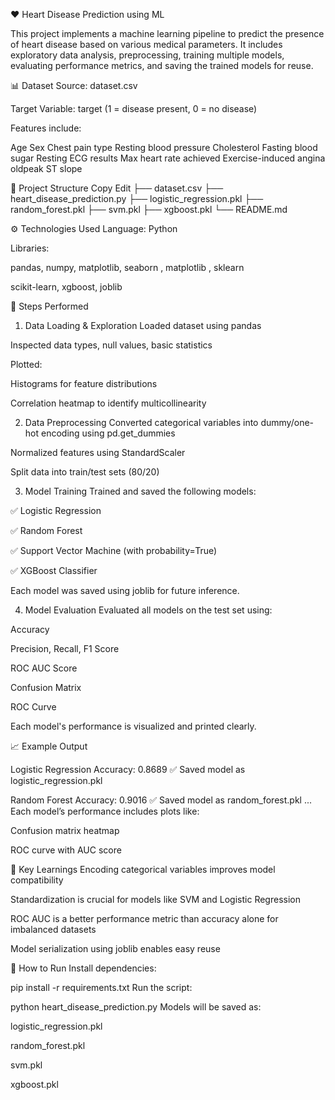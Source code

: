 ❤️ Heart Disease Prediction using ML 

This project implements a machine learning pipeline to predict the presence of heart disease based on various medical parameters. It includes exploratory data analysis, preprocessing, training multiple models, evaluating performance metrics, and saving the trained models for reuse.

📊 Dataset
Source: dataset.csv

Target Variable: target (1 = disease present, 0 = no disease)

Features include:

Age
Sex
Chest pain type
Resting blood pressure
Cholesterol
Fasting blood sugar
Resting ECG results
Max heart rate achieved
Exercise-induced angina
oldpeak
ST slope

📁 Project Structure
Copy
Edit
├── dataset.csv
├── heart_disease_prediction.py
├── logistic_regression.pkl
├── random_forest.pkl
├── svm.pkl
├── xgboost.pkl
└── README.md

⚙️ Technologies Used
Language: Python

Libraries:

pandas, numpy, matplotlib, seaborn , matplotlib , sklearn

scikit-learn, xgboost, joblib 

🧪 Steps Performed
1. Data Loading & Exploration
Loaded dataset using pandas

Inspected data types, null values, basic statistics

Plotted:

Histograms for feature distributions

Correlation heatmap to identify multicollinearity

2. Data Preprocessing
Converted categorical variables into dummy/one-hot encoding using pd.get_dummies

Normalized features using StandardScaler

Split data into train/test sets (80/20)

3. Model Training
Trained and saved the following models:

✅ Logistic Regression

✅ Random Forest

✅ Support Vector Machine (with probability=True)

✅ XGBoost Classifier

Each model was saved using joblib for future inference.

4. Model Evaluation
Evaluated all models on the test set using:

Accuracy

Precision, Recall, F1 Score

ROC AUC Score

Confusion Matrix

ROC Curve

Each model's performance is visualized and printed clearly.

📈 Example Output

Logistic Regression Accuracy: 0.8689
✅ Saved model as logistic_regression.pkl

Random Forest Accuracy: 0.9016
✅ Saved model as random_forest.pkl
...
Each model’s performance includes plots like:

Confusion matrix heatmap

ROC curve with AUC score

🧠 Key Learnings
Encoding categorical variables improves model compatibility

Standardization is crucial for models like SVM and Logistic Regression

ROC AUC is a better performance metric than accuracy alone for imbalanced datasets

Model serialization using joblib enables easy reuse

📌 How to Run
Install dependencies:

pip install -r requirements.txt
Run the script:


python heart_disease_prediction.py
Models will be saved as:

logistic_regression.pkl

random_forest.pkl

svm.pkl

xgboost.pkl

